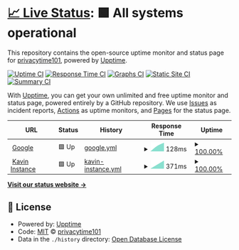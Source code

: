 # [📈 Live Status](https://privacytime101.github.io/PipedStatus): <!--live status--> **🟩 All systems operational**

This repository contains the open-source uptime monitor and status page for [privacytime101](https://privacytime101.github.io/PipedStatus), powered by [Upptime](https://github.com/upptime/upptime).

[![Uptime CI](https://github.com/privacytime101/PipedStatus/workflows/Uptime%20CI/badge.svg)](https://github.com/privacytime101/PipedStatus/actions?query=workflow%3A%22Uptime+CI%22)
[![Response Time CI](https://github.com/privacytime101/PipedStatus/workflows/Response%20Time%20CI/badge.svg)](https://github.com/privacytime101/PipedStatus/actions?query=workflow%3A%22Response+Time+CI%22)
[![Graphs CI](https://github.com/privacytime101/PipedStatus/workflows/Graphs%20CI/badge.svg)](https://github.com/privacytime101/PipedStatus/actions?query=workflow%3A%22Graphs+CI%22)
[![Static Site CI](https://github.com/privacytime101/PipedStatus/workflows/Static%20Site%20CI/badge.svg)](https://github.com/privacytime101/PipedStatus/actions?query=workflow%3A%22Static+Site+CI%22)
[![Summary CI](https://github.com/privacytime101/PipedStatus/workflows/Summary%20CI/badge.svg)](https://github.com/privacytime101/PipedStatus/actions?query=workflow%3A%22Summary+CI%22)

With [Upptime](https://upptime.js.org), you can get your own unlimited and free uptime monitor and status page, powered entirely by a GitHub repository. We use [Issues](https://github.com/privacytime101/PipedStatus/issues) as incident reports, [Actions](https://github.com/privacytime101/PipedStatus/actions) as uptime monitors, and [Pages](https://privacytime101.github.io/PipedStatus) for the status page.

<!--start: status pages-->
<!-- This summary is generated by Upptime (https://github.com/upptime/upptime) -->
<!-- Do not edit this manually, your changes will be overwritten -->
<!-- prettier-ignore -->
| URL | Status | History | Response Time | Uptime |
| --- | ------ | ------- | ------------- | ------ |
| <img alt="" src="https://icons.duckduckgo.com/ip3/www.google.com.ico" height="13"> [Google](https://www.google.com) | 🟩 Up | [google.yml](https://github.com/privacytime101/PipedStatus/commits/HEAD/history/google.yml) | <details><summary><img alt="Response time graph" src="./graphs/google/response-time-week.png" height="20"> 128ms</summary><br><a href="https://privacytime101.github.io/PipedStatus/history/google"><img alt="Response time 128" src="https://img.shields.io/endpoint?url=https%3A%2F%2Fraw.githubusercontent.com%2Fprivacytime101%2FPipedStatus%2FHEAD%2Fapi%2Fgoogle%2Fresponse-time.json"></a><br><a href="https://privacytime101.github.io/PipedStatus/history/google"><img alt="24-hour response time 128" src="https://img.shields.io/endpoint?url=https%3A%2F%2Fraw.githubusercontent.com%2Fprivacytime101%2FPipedStatus%2FHEAD%2Fapi%2Fgoogle%2Fresponse-time-day.json"></a><br><a href="https://privacytime101.github.io/PipedStatus/history/google"><img alt="7-day response time 128" src="https://img.shields.io/endpoint?url=https%3A%2F%2Fraw.githubusercontent.com%2Fprivacytime101%2FPipedStatus%2FHEAD%2Fapi%2Fgoogle%2Fresponse-time-week.json"></a><br><a href="https://privacytime101.github.io/PipedStatus/history/google"><img alt="30-day response time 128" src="https://img.shields.io/endpoint?url=https%3A%2F%2Fraw.githubusercontent.com%2Fprivacytime101%2FPipedStatus%2FHEAD%2Fapi%2Fgoogle%2Fresponse-time-month.json"></a><br><a href="https://privacytime101.github.io/PipedStatus/history/google"><img alt="1-year response time 128" src="https://img.shields.io/endpoint?url=https%3A%2F%2Fraw.githubusercontent.com%2Fprivacytime101%2FPipedStatus%2FHEAD%2Fapi%2Fgoogle%2Fresponse-time-year.json"></a></details> | <details><summary><a href="https://privacytime101.github.io/PipedStatus/history/google">100.00%</a></summary><a href="https://privacytime101.github.io/PipedStatus/history/google"><img alt="All-time uptime 100.00%" src="https://img.shields.io/endpoint?url=https%3A%2F%2Fraw.githubusercontent.com%2Fprivacytime101%2FPipedStatus%2FHEAD%2Fapi%2Fgoogle%2Fuptime.json"></a><br><a href="https://privacytime101.github.io/PipedStatus/history/google"><img alt="24-hour uptime 100.00%" src="https://img.shields.io/endpoint?url=https%3A%2F%2Fraw.githubusercontent.com%2Fprivacytime101%2FPipedStatus%2FHEAD%2Fapi%2Fgoogle%2Fuptime-day.json"></a><br><a href="https://privacytime101.github.io/PipedStatus/history/google"><img alt="7-day uptime 100.00%" src="https://img.shields.io/endpoint?url=https%3A%2F%2Fraw.githubusercontent.com%2Fprivacytime101%2FPipedStatus%2FHEAD%2Fapi%2Fgoogle%2Fuptime-week.json"></a><br><a href="https://privacytime101.github.io/PipedStatus/history/google"><img alt="30-day uptime 100.00%" src="https://img.shields.io/endpoint?url=https%3A%2F%2Fraw.githubusercontent.com%2Fprivacytime101%2FPipedStatus%2FHEAD%2Fapi%2Fgoogle%2Fuptime-month.json"></a><br><a href="https://privacytime101.github.io/PipedStatus/history/google"><img alt="1-year uptime 100.00%" src="https://img.shields.io/endpoint?url=https%3A%2F%2Fraw.githubusercontent.com%2Fprivacytime101%2FPipedStatus%2FHEAD%2Fapi%2Fgoogle%2Fuptime-year.json"></a></details>
| <img alt="" src="https://icons.duckduckgo.com/ip3/piped.kavin.rocks.ico" height="13"> [Kavin Instance](https://piped.kavin.rocks) | 🟩 Up | [kavin-instance.yml](https://github.com/privacytime101/PipedStatus/commits/HEAD/history/kavin-instance.yml) | <details><summary><img alt="Response time graph" src="./graphs/kavin-instance/response-time-week.png" height="20"> 371ms</summary><br><a href="https://privacytime101.github.io/PipedStatus/history/kavin-instance"><img alt="Response time 371" src="https://img.shields.io/endpoint?url=https%3A%2F%2Fraw.githubusercontent.com%2Fprivacytime101%2FPipedStatus%2FHEAD%2Fapi%2Fkavin-instance%2Fresponse-time.json"></a><br><a href="https://privacytime101.github.io/PipedStatus/history/kavin-instance"><img alt="24-hour response time 371" src="https://img.shields.io/endpoint?url=https%3A%2F%2Fraw.githubusercontent.com%2Fprivacytime101%2FPipedStatus%2FHEAD%2Fapi%2Fkavin-instance%2Fresponse-time-day.json"></a><br><a href="https://privacytime101.github.io/PipedStatus/history/kavin-instance"><img alt="7-day response time 371" src="https://img.shields.io/endpoint?url=https%3A%2F%2Fraw.githubusercontent.com%2Fprivacytime101%2FPipedStatus%2FHEAD%2Fapi%2Fkavin-instance%2Fresponse-time-week.json"></a><br><a href="https://privacytime101.github.io/PipedStatus/history/kavin-instance"><img alt="30-day response time 371" src="https://img.shields.io/endpoint?url=https%3A%2F%2Fraw.githubusercontent.com%2Fprivacytime101%2FPipedStatus%2FHEAD%2Fapi%2Fkavin-instance%2Fresponse-time-month.json"></a><br><a href="https://privacytime101.github.io/PipedStatus/history/kavin-instance"><img alt="1-year response time 371" src="https://img.shields.io/endpoint?url=https%3A%2F%2Fraw.githubusercontent.com%2Fprivacytime101%2FPipedStatus%2FHEAD%2Fapi%2Fkavin-instance%2Fresponse-time-year.json"></a></details> | <details><summary><a href="https://privacytime101.github.io/PipedStatus/history/kavin-instance">100.00%</a></summary><a href="https://privacytime101.github.io/PipedStatus/history/kavin-instance"><img alt="All-time uptime 100.00%" src="https://img.shields.io/endpoint?url=https%3A%2F%2Fraw.githubusercontent.com%2Fprivacytime101%2FPipedStatus%2FHEAD%2Fapi%2Fkavin-instance%2Fuptime.json"></a><br><a href="https://privacytime101.github.io/PipedStatus/history/kavin-instance"><img alt="24-hour uptime 100.00%" src="https://img.shields.io/endpoint?url=https%3A%2F%2Fraw.githubusercontent.com%2Fprivacytime101%2FPipedStatus%2FHEAD%2Fapi%2Fkavin-instance%2Fuptime-day.json"></a><br><a href="https://privacytime101.github.io/PipedStatus/history/kavin-instance"><img alt="7-day uptime 100.00%" src="https://img.shields.io/endpoint?url=https%3A%2F%2Fraw.githubusercontent.com%2Fprivacytime101%2FPipedStatus%2FHEAD%2Fapi%2Fkavin-instance%2Fuptime-week.json"></a><br><a href="https://privacytime101.github.io/PipedStatus/history/kavin-instance"><img alt="30-day uptime 100.00%" src="https://img.shields.io/endpoint?url=https%3A%2F%2Fraw.githubusercontent.com%2Fprivacytime101%2FPipedStatus%2FHEAD%2Fapi%2Fkavin-instance%2Fuptime-month.json"></a><br><a href="https://privacytime101.github.io/PipedStatus/history/kavin-instance"><img alt="1-year uptime 100.00%" src="https://img.shields.io/endpoint?url=https%3A%2F%2Fraw.githubusercontent.com%2Fprivacytime101%2FPipedStatus%2FHEAD%2Fapi%2Fkavin-instance%2Fuptime-year.json"></a></details>

<!--end: status pages-->

[**Visit our status website →**](https://privacytime101.github.io/PipedStatus)

## 📄 License

- Powered by: [Upptime](https://github.com/upptime/upptime)
- Code: [MIT](./LICENSE) © [privacytime101](https://privacytime101.github.io/PipedStatus)
- Data in the `./history` directory: [Open Database License](https://opendatacommons.org/licenses/odbl/1-0/)
